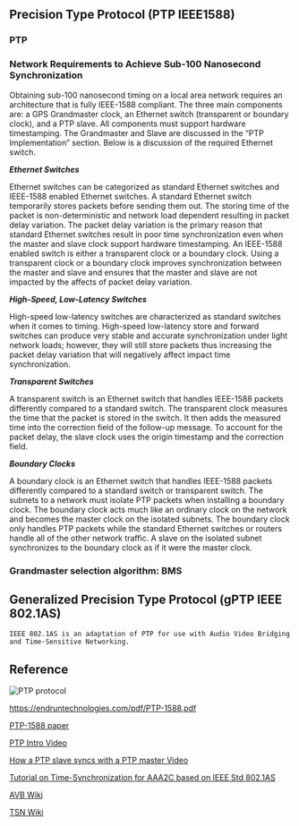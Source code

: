 ## Precision Type Protocol (PTP IEEE1588)

### PTP

### **Network Requirements to Achieve Sub-100 Nanosecond Synchronization**
Obtaining sub-100 nanosecond timing on a local area network requires an architecture that is fully IEEE-1588 compliant. The
three main components are: a GPS Grandmaster clock, an Ethernet switch (transparent or boundary clock), and a PTP slave. All
components must support hardware timestamping. The Grandmaster and Slave are discussed in the “PTP Implementation” section.
Below is a discussion of the required Ethernet switch.

***Ethernet Switches***

Ethernet switches can be categorized as standard Ethernet switches and IEEE-1588 enabled Ethernet switches. A standard Ethernet
switch temporarily stores packets before sending them out. The storing time of the packet is non-deterministic and network load
dependent resulting in packet delay variation. The packet delay variation is the primary reason that standard Ethernet switches
result in poor time synchronization even when the master and slave clock support hardware timestamping. An IEEE-1588 enabled
switch is either a transparent clock or a boundary clock. Using a transparent clock or a boundary clock improves synchronization
between the master and slave and ensures that the master and slave are not impacted by the affects of packet delay variation.

***High-Speed, Low-Latency Switches***

High-speed low-latency switches are characterized as standard switches when it comes to timing. High-speed low-latency store
and forward switches can produce very stable and accurate synchronization under light network loads; however, they will still store
packets thus increasing the packet delay variation that will negatively affect impact time synchronization.

***Transparent Switches***

A transparent switch is an Ethernet switch that handles IEEE-1588 packets differently compared to a standard switch. The transparent clock measures the time that the packet is stored in the switch. It then adds the measured time into the correction field of the
follow-up message. To account for the packet delay, the slave clock uses the origin timestamp and the correction field.

***Boundary Clocks***

A boundary clock is an Ethernet switch that handles IEEE-1588 packets differently compared to a standard switch or transparent
switch. The subnets to a network must isolate PTP packets when installing a boundary clock. The boundary clock acts much like an
ordinary clock on the network and becomes the master clock on the isolated subnets. The boundary clock only handles PTP packets
while the standard Ethernet switches or routers handle all of the other network traffic. A slave on the isolated subnet synchronizes
to the boundary clock as if it were the master clock.

### Grandmaster selection algorithm: BMS

## Generalized Precision Type Protocol (gPTP IEEE 802.1AS) 

```IEEE 802.1AS is an adaptation of PTP for use with Audio Video Bridging and Time-Sensitive Networking.```

## Reference


![PTP protocol](images/ptp.png)

https://endruntechnologies.com/pdf/PTP-1588.pdf

[PTP-1588 paper](resources/PTP-1588.pdf)

[PTP Intro Video](https://www.youtube.com/watch?v=kJcmPg-qIFA&ab_channel=alantalkstech)

[How a PTP slave syncs with a PTP master Video](https://www.youtube.com/watch?v=Forh3XfD_Ec&ab_channel=DavidGessner)

[Tutorial on Time-Synchronization for
AAA2C based on
IEEE Std 802.1AS](https://avnu.org/wp-content/uploads/2014/05/AVnu-AAA2C_Tutorial-on-time-synchronization-for-AAA2C-based-on-IEEE-Std-802.1AS%E2%84%A2-2011_Kevin-Stanton-5.pdf)

[AVB Wiki](https://en.wikipedia.org/wiki/Audio_Video_Bridging)

[TSN Wiki](https://en.wikipedia.org/wiki/Time-Sensitive_Networking)

